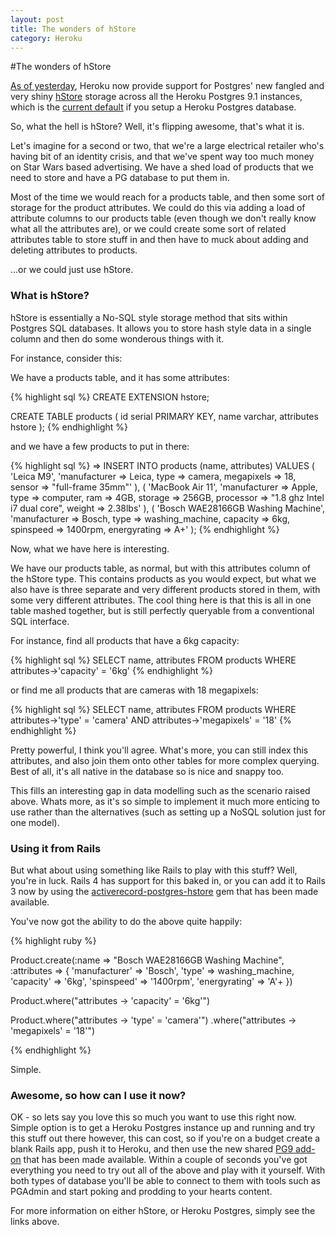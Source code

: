 ```yaml
---
layout: post
title: The wonders of hStore
category: Heroku
---
```

#The wonders of hStore

[As of yesterday](https://postgres.heroku.com/blog/past/2012/3/14/introducing_keyvalue_data_storage_in_heroku_postgres/), Heroku now provide support for Postgres' new fangled and very shiny [hStore](http://www.postgresql.org/docs/9.1/static/hstore.html) storage across all the Heroku Postgres 9.1 instances, which is the [current default](https://postgres.heroku.com/blog/past/2012/3/1/postgresql_91_now_default/) if you setup a Heroku Postgres database.

So, what the hell is hStore?  Well, it's flipping awesome, that's what it is.

Let's imagine for a second or two, that we're a large electrical retailer who's having bit of an identity crisis, and that we've spent way too much money on Star Wars based advertising.  We have a shed load of products that we need to store and have a PG database to put them in.

Most of the time we would reach for a products table, and then some sort of storage for the product attributes.  We could do this via adding a load of attribute columns to our products table (even though we don't really know what all the attributes are), or we could create some sort of related attributes table to store stuff in and then have to muck about adding and deleting attributes to products.

…or we could just use hStore.

### What is hStore?

hStore is essentially a No-SQL style storage method that sits within Postgres SQL databases.  It allows you to store hash style data in a single column and then do some wonderous things with it.

For instance, consider this:

We have a products table, and it has some attributes:

{% highlight sql %}
CREATE EXTENSION hstore;

CREATE TABLE products (
     id serial PRIMARY KEY,
     name varchar,
     attributes hstore
   );
{% endhighlight %}

and we have a few products to put in there:

{% highlight sql %}
=>  INSERT INTO products (name, attributes)
    VALUES (
      'Leica M9',
      'manufacturer  => Leica,
       type          => camera,
       megapixels    => 18,
       sensor        => "full-frame 35mm"'
    ),
    ( 'MacBook Air 11',
      'manufacturer  => Apple,
       type          => computer,
       ram           => 4GB,
       storage       => 256GB,
       processor     => "1.8 ghz Intel i7 dual core",
       weight        => 2.38lbs'
    ),
    ( 'Bosch WAE28166GB Washing Machine',
      'manufacturer  => Bosch,
       type          => washing_machine,
       capacity      => 6kg,
       spinspeed     => 1400rpm,
       energyrating  => A+'
    );
{% endhighlight %}

Now, what we have here is interesting.

We have our products table, as normal, but with this attributes column of the hStore type.  This contains products as you would expect, but what we also have is three separate and very different products stored in them, with some very different attributes.  The cool thing here is that this is all in one table mashed together, but is still perfectly queryable from a conventional SQL interface.

For instance, find all products that have a 6kg capacity:

{% highlight sql %}
SELECT name, attributes
FROM products
WHERE attributes->'capacity' = '6kg'
{% endhighlight %}

or find me all products that are cameras with 18 megapixels:

{% highlight sql %}
SELECT name, attributes
FROM products
WHERE attributes->'type' = 'camera'
AND attributes->'megapixels' = '18'
{% endhighlight %}

Pretty powerful, I think you'll agree.  What's more, you can still index this attributes, and also join them onto other tables for more complex querying.  Best of all, it's all native in the database so is nice and snappy too.

This fills an interesting gap in data modelling such as the scenario raised above.  Whats more, as it's so simple to implement it much more enticing to use rather than the alternatives (such as setting up a NoSQL solution just for one model).

### Using it from Rails

But what about using something like Rails to play with this stuff?  Well, you're in luck.  Rails 4 has support for this baked in, or you can add it to Rails 3 now by using the [activerecord-postgres-hstore](https://github.com/softa/activerecord-postgres-hstore) gem that has been made available. 

You've now got the ability to do the above quite happily:

{% highlight ruby %}
  
  Product.create(:name => "Bosch WAE28166GB Washing Machine", 
  				 :attributes => {	'manufacturer' 	=> 'Bosch', 
									'type' 			=> washing_machine, 
									'capacity' 		=> '6kg',
									'spinspeed'     => '1400rpm',
       								'energyrating'  => 'A'+
								})

  Product.where("attributes -> 'capacity' = '6kg'")

  Product.where("attributes -> 'type' = 'camera'")
         .where("attributes -> 'megapixels' = '18'")

{% endhighlight %}

Simple.

### Awesome, so how can I use it now?

OK - so lets say you love this so much you want to use this right now.  Simple option is to get a Heroku Postgres instance up and running and try this stuff out there however, this can cost, so if you're on a budget create a blank Rails app, push it to Heroku, and then use the new shared [PG9 add-on](http://devcenter.heroku.com/articles/heroku-shared-postgresql) that has been made available.  Within a couple of seconds you've got everything you need to try out all of the above and play with it yourself.  With both types of database you'll be able to connect to them with tools such as PGAdmin and start poking and prodding to your hearts content.

For more information on either hStore, or Heroku Postgres, simply see the links above.